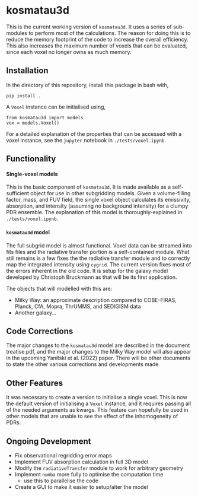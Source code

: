# **kosmatau3d**

This is the current working version of `kosmatau3d`. It uses a series of sub-modules to perform most of the calculations. The reason for doing this is to reduce the memory footprint of the code to increase the overall efficiency. This also increases the maximum number of voxels that can be evaluated, since each voxel no longer owns as much memory.

## Installation
In the directory of this repository, install this package in bash with,

```
pip install .
```

A `Voxel` instance can be initialised using,

```
from kosmatau3d import models
vox = models.Voxel()
```

For a detailed explanation of the properties that can be accessed with a voxel instance, see the `jupyter` notebook in `./tests/voxel.ipynb`.

## Functionality

#### Single-voxel models

This is the basic component of `kosmatau3d`. It is made available as a self-sufficient object for use in other subgridding models. Given a volume-filling factor, mass, and FUV field, the single voxel object calculates its emissivity, absorption, and intensity (assuming no background intensity) for a clumpy PDR ensemble. The explanation of this model is thoroughly-explained in `./tests/voxel.ipynb`.

#### `kosmatau3d` model

The full subgrid model is almost functional. Voxel data can be streamed into fits files and the radiative transfer portion is a self-contained module. What still remains is a few fixes the the radiative transfer module and to correctly map the integrated intensity using ``cygrid``. The current version fixes most of the errors inherent in the old code. It is setup for the galaxy model developed by Christoph Bruckmann as that will be its first application.

The objects that will modelled with this are:

  - Milky Way: an approximate description compared to COBE-FIRAS, Planck, CfA, Mopra, ThrUMMS, and SEDIGISM data
  - Another galaxy...

## Code Corrections

The major changes to the `kosmatau3d` model are described in the document treatise.pdf, and the major changes to the Milky Way model will also appear in the upcoming Yanitski et al. (2022) paper. There will be other documents to state the other various corrections and developments made.

## Other Features

It was necessary to create a version to initialise a single voxel. This is now the default version of initialising a `Voxel` instance, and it requires passing all of the needed arguments as kwargs. This feature can hopefully be used in other models that are unable to see the effect of the inhomogeneity of PDRs.

## Ongoing Development

* Fix observational regridding error maps
* Implement FUV absorption calculation in full 3D model
* Modify the `radiativeTransfer` module to work for arbitrary geometry
* Implement `numba` more fully to optimise the computation time
  * use this to parallelise the code
* Create a GUI to make it easier to setup/alter the model
